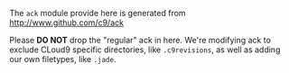 The `ack` module provide here is generated from http://www.github.com/c9/ack

Please **DO NOT** drop the "regular" ack in here. We're modifying ack
to exclude CLoud9 specific directories, like `.c9revisions`, as well as
adding our own filetypes, like `.jade`.